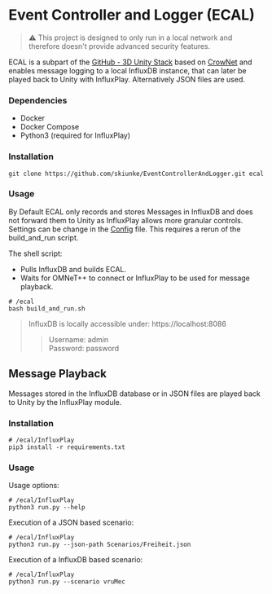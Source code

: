 # Event Controller and Logger (ECAL)

> ⚠️ This project is designed to only run in a local network and therefore doesn't provide advanced security features.<br>


ECAL is a subpart of the [GitHub - 3D Unity Stack](https://github.com/skiunke/CrownetUnity) based on [CrowNet](https://crownet.org/) and
enables message logging to a local InfluxDB instance, that can later be played back to Unity with InfluxPlay. Alternatively JSON files are used.

### Dependencies
- Docker
- Docker Compose
- Python3 (required for InfluxPlay)

### Installation

```shell
git clone https://github.com/skiunke/EventControllerAndLogger.git ecal
```

### Usage
By Default ECAL only records and stores Messages in InfluxDB and does not forward them to Unity as InfluxPlay allows more granular controls.
Settings can be change in the [Config](https://github.com/skiunke/EventControllerAndLogger/blob/main/EventControllerAndLogger/config.yaml) file. This requires a rerun of the build_and_run script.

The shell script:
- Pulls InfluxDB and builds ECAL.
- Waits for OMNeT++ to connect or InfluxPlay to be used for message playback.


```shell
# /ecal
bash build_and_run.sh
```

 

> InfluxDB is locally accessible under: https://localhost:8086 <br>
> > Username: admin <br>
> > Password: password

## Message Playback

Messages stored in the InfluxDB database or in JSON files are played back to Unity by the InfluxPlay module.

### Installation

```shell
# /ecal/InfluxPlay
pip3 install -r requirements.txt
```

### Usage

Usage options:

```shell
# /ecal/InfluxPlay
python3 run.py --help
```

Execution of a JSON based scenario:

```shell
# /ecal/InfluxPlay
python3 run.py --json-path Scenarios/Freiheit.json
```

Execution of a InfluxDB based scenario:

```shell
# /ecal/InfluxPlay
python3 run.py --scenario vruMec 
```